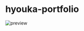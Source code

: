 # hyouka-portfolio
 
![preview](https://user-images.githubusercontent.com/46195953/165031761-9e3e534d-cbaa-47c2-a990-295c7206d582.png)
